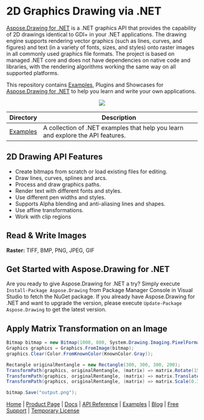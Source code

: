 # 2D Graphics Drawing via .NET

[Aspose.Drawing for .NET](https://products.aspose.com/drawing/net) is a .NET graphics API that provides the capability of 2D drawings identical to GDI+ in your .NET applications. The drawing engine supports rendering vector graphics (such as lines, curves, and figures) and text (in a variety of fonts, sizes, and styles) onto raster images in all commonly used graphics file formats. The project is based on managed .NET core and does not have dependencies on native code and libraries, with the rendering algorithms working the same way on all supported platforms.

This repository contains [Examples](Examples), Plugins and Showcases for [Aspose.Drawing for .NET](https://products.aspose.com/drawing/net) to help you learn and write your own applications.

<p align="center">

  <a title="Download complete Aspose.Drawing for .NET source code" href="https://github.com/aspose-drawing/Aspose.Drawing-for-.NET/archive/master.zip">
	<img src="http://i.imgur.com/hwNhrGZ.png" />
  </a>
</p>

Directory | Description
--------- | -----------
[Examples](Examples)  | A collection of .NET examples that help you learn and explore the API features.

## 2D Drawing API Features

- Create bitmaps from scratch or load existing files for editing.
- Draw lines, curves, splines and arcs.
- Process and draw graphics paths.
- Render text with different fonts and styles.
- Use different pen widths and styles.
- Supports Alpha blending and anti-aliasing lines and shapes.
- Use affine transformations.
- Work with clip regions

## Read & Write Images

**Raster:** TIFF, BMP, PNG, JPEG, GIF

## Get Started with Aspose.Drawing for .NET

Are you ready to give Aspose.Drawing for .NET a try? Simply execute `Install-Package Aspose.Drawing` from Package Manager Console in Visual Studio to fetch the NuGet package. If you already have Aspose.Drawing for .NET and want to upgrade the version, please execute `Update-Package Aspose.Drawing` to get the latest version.

## Apply Matrix Transformation on an Image

```csharp
Bitmap bitmap = new Bitmap(1000, 800, System.Drawing.Imaging.PixelFormat.Format32bppPArgb);
Graphics graphics = Graphics.FromImage(bitmap);
graphics.Clear(Color.FromKnownColor(KnownColor.Gray));

Rectangle originalRentangle = new Rectangle(300, 300, 300, 200);
TransformPath(graphics, originalRentangle, (matrix) => matrix.Rotate(15.0f));
TransformPath(graphics, originalRentangle, (matrix) => matrix.Translate(-250, -250));
TransformPath(graphics, originalRentangle, (matrix) => matrix.Scale(0.3f, 0.3f));

bitmap.Save("output.png");
```

[Home](https://www.aspose.com/) | [Product Page](https://products.aspose.com/drawing/net) | [Docs](https://docs.aspose.com/drawing/net/) | [API Reference](https://apireference.aspose.com/drawing/net) | [Examples](https://github.com/aspose-drawing/Aspose.Drawing-for-.NET/tree/master/Examples) | [Blog](https://blog.aspose.com/category/drawing/) | [Free Support](https://forum.aspose.com/c/drawing) | [Temporary License](https://purchase.aspose.com/temporary-license)
